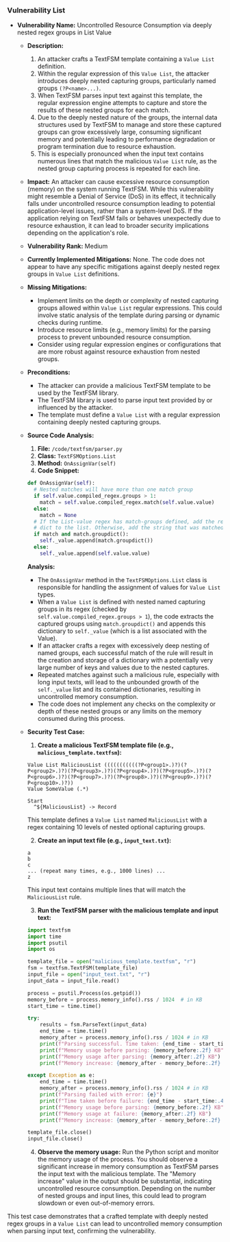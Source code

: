### Vulnerability List

*   **Vulnerability Name:** Uncontrolled Resource Consumption via deeply nested regex groups in List Value

    *   **Description:**
        1.  An attacker crafts a TextFSM template containing a `Value List` definition.
        2.  Within the regular expression of this `Value List`, the attacker introduces deeply nested capturing groups, particularly named groups `(?P<name>...)`.
        3.  When TextFSM parses input text against this template, the regular expression engine attempts to capture and store the results of these nested groups for each match.
        4.  Due to the deeply nested nature of the groups, the internal data structures used by TextFSM to manage and store these captured groups can grow excessively large, consuming significant memory and potentially leading to performance degradation or program termination due to resource exhaustion.
        5.  This is especially pronounced when the input text contains numerous lines that match the malicious `Value List` rule, as the nested group capturing process is repeated for each line.

    *   **Impact:**
        An attacker can cause excessive resource consumption (memory) on the system running TextFSM. While this vulnerability might resemble a Denial of Service (DoS) in its effect, it technically falls under uncontrolled resource consumption leading to potential application-level issues, rather than a system-level DoS. If the application relying on TextFSM fails or behaves unexpectedly due to resource exhaustion, it can lead to broader security implications depending on the application's role.

    *   **Vulnerability Rank:** Medium

    *   **Currently Implemented Mitigations:**
        None. The code does not appear to have any specific mitigations against deeply nested regex groups in `Value List` definitions.

    *   **Missing Mitigations:**
        *   Implement limits on the depth or complexity of nested capturing groups allowed within `Value List` regular expressions. This could involve static analysis of the template during parsing or dynamic checks during runtime.
        *   Introduce resource limits (e.g., memory limits) for the parsing process to prevent unbounded resource consumption.
        *   Consider using regular expression engines or configurations that are more robust against resource exhaustion from nested groups.

    *   **Preconditions:**
        *   The attacker can provide a malicious TextFSM template to be used by the TextFSM library.
        *   The TextFSM library is used to parse input text provided by or influenced by the attacker.
        *   The template must define a `Value List` with a regular expression containing deeply nested capturing groups.

    *   **Source Code Analysis:**
        1.  **File:** `/code/textfsm/parser.py`
        2.  **Class:** `TextFSMOptions.List`
        3.  **Method:** `OnAssignVar(self)`
        4.  **Code Snippet:**
        ```python
        def OnAssignVar(self):
          # Nested matches will have more than one match group
          if self.value.compiled_regex.groups > 1:
            match = self.value.compiled_regex.match(self.value.value)
          else:
            match = None
          # If the List-value regex has match-groups defined, add the resulting
          # dict to the list. Otherwise, add the string that was matched
          if match and match.groupdict():
            self._value.append(match.groupdict())
          else:
            self._value.append(self.value.value)
        ```
        **Analysis:**
        *   The `OnAssignVar` method in the `TextFSMOptions.List` class is responsible for handling the assignment of values for `Value List` types.
        *   When a `Value List` is defined with nested named capturing groups in its regex (checked by `self.value.compiled_regex.groups > 1`), the code extracts the captured groups using `match.groupdict()` and appends this dictionary to `self._value` (which is a list associated with the Value).
        *   If an attacker crafts a regex with excessively deep nesting of named groups, each successful match of the rule will result in the creation and storage of a dictionary with a potentially very large number of keys and values due to the nested captures.
        *   Repeated matches against such a malicious rule, especially with long input texts, will lead to the unbounded growth of the `self._value` list and its contained dictionaries, resulting in uncontrolled memory consumption.
        *   The code does not implement any checks on the complexity or depth of these nested groups or any limits on the memory consumed during this process.

    *   **Security Test Case:**
        1.  **Create a malicious TextFSM template file (e.g., `malicious_template.textfsm`):**
        ```textfsm
        Value List MaliciousList (((((((((((?P<group1>.)?)(?P<group2>.)?)(?P<group3>.)?)(?P<group4>.)?)(?P<group5>.)?)(?P<group6>.)?)(?P<group7>.)?)(?P<group8>.)?)(?P<group9>.)?)(?P<group10>.)?))
        Value SomeValue (.*)

        Start
          ^${MaliciousList} -> Record
        ```
        This template defines a `Value List` named `MaliciousList` with a regex containing 10 levels of nested optional capturing groups.

        2.  **Create an input text file (e.g., `input_text.txt`):**
        ```text
        a
        b
        c
        ... (repeat many times, e.g., 1000 lines) ...
        z
        ```
        This input text contains multiple lines that will match the `MaliciousList` rule.

        3.  **Run the TextFSM parser with the malicious template and input text:**
        ```python
        import textfsm
        import time
        import psutil
        import os

        template_file = open("malicious_template.textfsm", "r")
        fsm = textfsm.TextFSM(template_file)
        input_file = open("input_text.txt", "r")
        input_data = input_file.read()

        process = psutil.Process(os.getpid())
        memory_before = process.memory_info().rss / 1024  # in KB
        start_time = time.time()

        try:
            results = fsm.ParseText(input_data)
            end_time = time.time()
            memory_after = process.memory_info().rss / 1024 # in KB
            print(f"Parsing successful. Time taken: {end_time - start_time:.4f} seconds")
            print(f"Memory usage before parsing: {memory_before:.2f} KB")
            print(f"Memory usage after parsing: {memory_after:.2f} KB")
            print(f"Memory increase: {memory_after - memory_before:.2f} KB")

        except Exception as e:
            end_time = time.time()
            memory_after = process.memory_info().rss / 1024 # in KB
            print(f"Parsing failed with error: {e}")
            print(f"Time taken before failure: {end_time - start_time:.4f} seconds")
            print(f"Memory usage before parsing: {memory_before:.2f} KB")
            print(f"Memory usage at failure: {memory_after:.2f} KB")
            print(f"Memory increase: {memory_after - memory_before:.2f} KB")

        template_file.close()
        input_file.close()
        ```

        4.  **Observe the memory usage:**
            Run the Python script and monitor the memory usage of the process. You should observe a significant increase in memory consumption as TextFSM parses the input text with the malicious template. The "Memory increase" value in the output should be substantial, indicating uncontrolled resource consumption. Depending on the number of nested groups and input lines, this could lead to program slowdown or even out-of-memory errors.

This test case demonstrates that a crafted template with deeply nested regex groups in a `Value List` can lead to uncontrolled memory consumption when parsing input text, confirming the vulnerability.